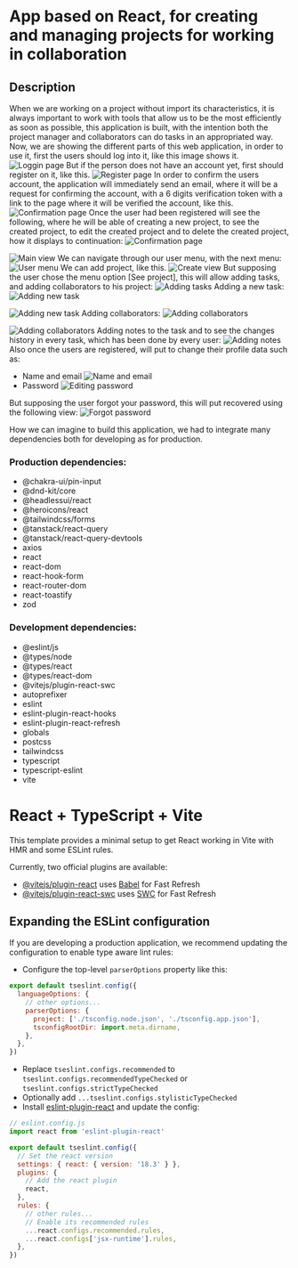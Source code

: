# App based on React, for creating and managing projects for working in collaboration
## Description
When we are working on a project without import its characteristics, it is always important to work with tools that allow us to be the most efficiently as soon as possible, this application is built, with the intention both the project manager and collaborators can do tasks in an appropriated way.
Now, we are showing the different parts of this web application, in order to use it, first the users should log into it, like this image shows it. 
![Loggin page](../media/registerAndLogin/login.png?raw=true)
But if the person does not have an account yet, first should register on it, like this.
![Register page](../media/registerAndLogin/register.png?raw=true)
In order to confirm the users account, the application will immediately send an email, where it will be a request for confirming the account, with a 6 digits verification token with a link to the page where it will be verified the account, like this.
![Confirmation page](../media/registerAndLogin/account-confirmatio-by-token.png?raw=true)
Once the user had been registered will see the following, where he will be able of creating a new project, to see the created project, to edit the created project and to delete the created project, how it displays to continuation:
![Confirmation page](../media/Views/menu-see-edit-delete-project.png?raw=true)

![Main view](../media/Views/mainView.png?raw=true)
We can navigate through our user menu, with the next menu:
![User menu](../media/registerAndLogin/user-menu.png?raw=true)
We can add project, like this.
![Create view](../media/Views/create-project.png?raw=true)
But supposing the user chose the menu option [See project], this will allow adding tasks, and adding collaborators to his project:
![Adding tasks](../media/Views/toast-notifications.png?raw=true)
Adding a new task:
![Adding new task](../media/Views/add-task.png?raw=true)

![Adding new task](../media/Views/project-details.png?raw=true)
Adding collaborators:
![Adding collaborators](../media/Views/add-colaborator.png?raw=true)

![Adding collaborators](../media/Views/deleting-colaborator.png?raw=true)
Adding notes to the task and to see the changes history in every task, which has been done by every user:
![Adding notes](../media/Views/adding-note-change-history.png?raw=true)
Also once the users are registered, will put to change their profile data such as:
* Name and email
![Name and email](../media/registerAndLogin/editing-profile.png?raw=true)
* Password
![Editing password](../media/registerAndLogin/changing-password.png?raw=true)

But supposing the user forgot your password, this will put recovered using the following view:
![Forgot password](../media/registerAndLogin/forgot-password.png?raw=true)

How we can imagine to build this application, we had to integrate many dependencies both for developing as for production.
### Production dependencies:
* @chakra-ui/pin-input
* @dnd-kit/core
* @headlessui/react
* @heroicons/react
* @tailwindcss/forms
* @tanstack/react-query
* @tanstack/react-query-devtools
* axios
* react
* react-dom
* react-hook-form
* react-router-dom
* react-toastify
* zod
### Development dependencies:
- @eslint/js
- @types/node
- @types/react
- @types/react-dom
- @vitejs/plugin-react-swc
- autoprefixer
- eslint
- eslint-plugin-react-hooks
- eslint-plugin-react-refresh
- globals
- postcss
- tailwindcss
- typescript
- typescript-eslint
- vite


# React + TypeScript + Vite

This template provides a minimal setup to get React working in Vite with HMR and some ESLint rules.

Currently, two official plugins are available:

- [@vitejs/plugin-react](https://github.com/vitejs/vite-plugin-react/blob/main/packages/plugin-react/README.md) uses [Babel](https://babeljs.io/) for Fast Refresh
- [@vitejs/plugin-react-swc](https://github.com/vitejs/vite-plugin-react-swc) uses [SWC](https://swc.rs/) for Fast Refresh

## Expanding the ESLint configuration

If you are developing a production application, we recommend updating the configuration to enable type aware lint rules:

- Configure the top-level `parserOptions` property like this:

```js
export default tseslint.config({
  languageOptions: {
    // other options...
    parserOptions: {
      project: ['./tsconfig.node.json', './tsconfig.app.json'],
      tsconfigRootDir: import.meta.dirname,
    },
  },
})
```

- Replace `tseslint.configs.recommended` to `tseslint.configs.recommendedTypeChecked` or `tseslint.configs.strictTypeChecked`
- Optionally add `...tseslint.configs.stylisticTypeChecked`
- Install [eslint-plugin-react](https://github.com/jsx-eslint/eslint-plugin-react) and update the config:

```js
// eslint.config.js
import react from 'eslint-plugin-react'

export default tseslint.config({
  // Set the react version
  settings: { react: { version: '18.3' } },
  plugins: {
    // Add the react plugin
    react,
  },
  rules: {
    // other rules...
    // Enable its recommended rules
    ...react.configs.recommended.rules,
    ...react.configs['jsx-runtime'].rules,
  },
})
```
